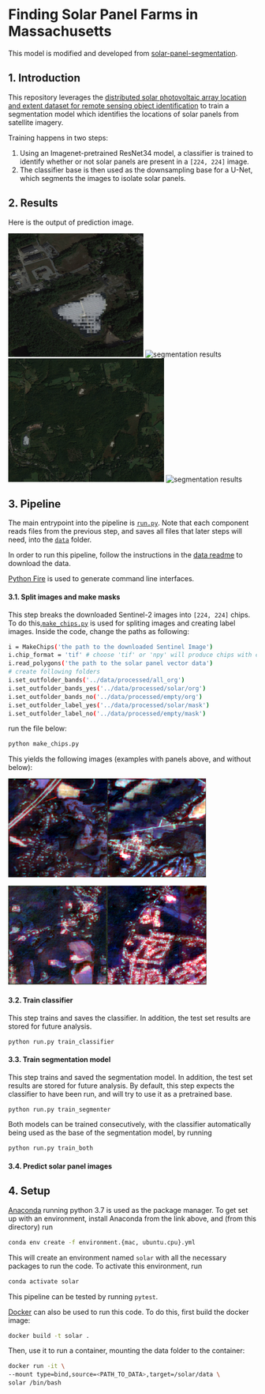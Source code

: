 # Finding Solar Panel Farms in Massachusetts 

This model is modified and developed from [solar-panel-segmentation](https://github.com/gabrieltseng/solar-panel-segmentation).

## 1. Introduction

This repository leverages the [distributed solar photovoltaic array location and extent dataset for remote sensing object identification](https://www.nature.com/articles/sdata2016106)
to train a segmentation model which identifies the locations of solar panels from satellite imagery.

Training happens in two steps:

1. Using an Imagenet-pretrained ResNet34 model, a classifier is trained to identify whether or not solar panels are present
in a `[224, 224]` image.
2. The classifier base is then used as the downsampling base for a U-Net, which segments the images to isolate solar panels. 

## 2. Results

Here is the output of prediction image.

<img src="diagrams/prediction1.png" alt="segmentation results" height="250px"/> <img src="diagrams/prediction2.png" alt="segmentation results" height="250px"/>
<img src="diagrams/prediction3.png" alt="segmentation results" height="250px"/> <img src="diagrams/prediction4.png" alt="segmentation results" height="250px"/>

## 3. Pipeline

The main entrypoint into the pipeline is [`run.py`](solarnet/run.py). Note that each component reads files from the 
previous step, and saves all files that later steps will need, into the [`data`](data) folder.

In order to run this pipeline, follow the instructions in the [data readme](data/README.md) to download the data.

[Python Fire](https://github.com/google/python-fire) is used to generate command line interfaces.


#### 3.1. Split images and make masks

This step breaks the downloaded Sentinel-2 images into `[224, 224]` chips. To do this,[`make_chips.py`](make_chips.py) is used for spliting images and creating label images. Inside the code, change the paths as following:

```bash
i = MakeChips('the path to the downloaded Sentinel Image')
i.chip_format = 'tif' # choose 'tif' or 'npy' will produce chips with corresponding format
i.read_polygons('the path to the solar panel vector data')
# create following folders
i.set_outfolder_bands('../data/processed/all_org')
i.set_outfolder_bands_yes('../data/processed/solar/org')
i.set_outfolder_bands_no('../data/processed/empty/org')
i.set_outfolder_label_yes('../data/processed/solar/mask')
i.set_outfolder_label_no('../data/processed/empty/mask')
```

run the file below:

```bash
python make_chips.py
```

This yields the following images (examples with panels above, and without below):

<img src="diagrams/positive_split_1.png" alt="examples with panels" height="200px"/><img src="diagrams/positive_split_2.png" alt="examples with panels" height="200px"/>

<img src="diagrams/negative_split_1.png" alt="examples without panels" height="200px"/><img src="diagrams/negative_split_2.png" alt="examples without panels" height="200px"/>



#### 3.2. Train classifier

This step trains and saves the classifier. In addition, the test set results are stored for future analysis.

```bash
python run.py train_classifier
```

#### 3.3. Train segmentation model

This step trains and saved the segmentation model. In addition, the test set results are stored for future analysis.
By default, this step expects the classifier to have been run, and will try to use it as a pretrained base.
```bash
python run.py train_segmenter
```

Both models can be trained consecutively, with the classifier automatically being used as the base of the segmentation
model, by running
```bash
python run.py train_both
```

#### 3.4. Predict solar panel images


## 4. Setup

[Anaconda](https://www.anaconda.com/download/#macos) running python 3.7 is used as the package manager. To get set up
with an environment, install Anaconda from the link above, and (from this directory) run

```bash
conda env create -f environment.{mac, ubuntu.cpu}.yml
```
This will create an environment named `solar` with all the necessary packages to run the code. To 
activate this environment, run

```bash
conda activate solar
```

This pipeline can be tested by running `pytest`.

[Docker](https://www.docker.com/) can also be used to run this code. To do this, first build the docker image:

```bash
docker build -t solar .
```

Then, use it to run a container, mounting the data folder to the container:

```bash
docker run -it \
--mount type=bind,source=<PATH_TO_DATA>,target=/solar/data \
solar /bin/bash
```
